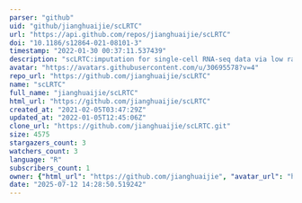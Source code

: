 ```yaml
---
parser: "github"
uid: "github/jianghuaijie/scLRTC"
url: "https://api.github.com/repos/jianghuaijie/scLRTC"
doi: "10.1186/s12864-021-08101-3"
timestamp: "2022-01-30 00:37:11.537439"
description: "scLRTC:imputation for single-cell RNA-seq data via low rank tensor completion"
avatar: "https://avatars.githubusercontent.com/u/30695578?v=4"
repo_url: "https://github.com/jianghuaijie/scLRTC"
name: "scLRTC"
full_name: "jianghuaijie/scLRTC"
html_url: "https://github.com/jianghuaijie/scLRTC"
created_at: "2021-02-05T03:47:29Z"
updated_at: "2022-01-05T12:45:06Z"
clone_url: "https://github.com/jianghuaijie/scLRTC.git"
size: 4575
stargazers_count: 3
watchers_count: 3
language: "R"
subscribers_count: 1
owner: {"html_url": "https://github.com/jianghuaijie", "avatar_url": "https://avatars.githubusercontent.com/u/30695578?v=4", "login": "jianghuaijie", "type": "User"}
date: "2025-07-12 14:28:50.519242"
---
```

